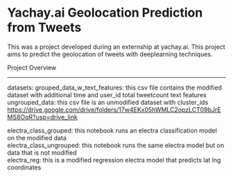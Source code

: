 # Yachay.ai Geolocation Prediction from Tweets

This was a project developed during an externship at yachay.ai. This project aims to predict the geolocation of tweets with deeplearning techniques. 

Project Overview
_________________________________________

datasets: 
grouped_data_w_text_features: this csv file contains the modified dataset with additional time and user_id total tweetcount text features
ungrouped_data: this csv file is an unmodified dataset with cluster_ids
https://drive.google.com/drive/folders/17w4EKx05hWMLC2opzLCT09bJrEMS8OqR?usp=drive_link

electra_class_grouped: this notebook runs an electra classification model on the modified data\
electra_class_ungrouped: this notebook runs the same electra model but on data that is not modified\
electra_reg: this is a modified regression electra model that predicts lat lng coordinates
